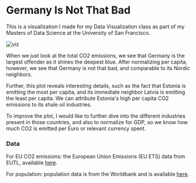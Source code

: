 # Germany Is Not That Bad 

This is a visualization I made for my Data Visualization class as part of my Masters of Data Science at the University of San Francisco.

![viz](./emissions_per_capita.gif)

When we just look at the total CO2 emissions, we see that Germany is the largest offender as it shines the deepest blue. After normalizing per capita, however, we see that Germany is not that bad, and comparable to its Nordic neighbors.

Further, this plot reveals interesting details, such as the fact that Estonia is emitting the most per capita, and its immediate neighbor Latvia is emitting the least per capita. We can attribute Estonia's high per capita CO2 emissions to its shale oil industries.

To improve the plot, I would like to further dive into the different industries present in those countries, and also to normalize for GDP, so we know how much CO2 is emitted per Euro or relevant currency spent.

### Data

For EU CO2 emissions: the European Union Emissions (EU ETS) data from EUTL, available [here](https://www.eea.europa.eu/data-and-maps/data/european-union-emissions-trading-scheme-7). 

For population: population data is from the Worldbank and is available [here](https://data.worldbank.org/indicator/sp.pop.totl).